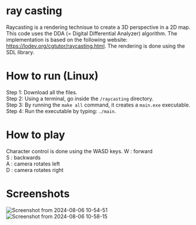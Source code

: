 # ray casting

Raycasting is a rendering technisue to create a 3D perspective in a 2D map. This code uses the DDA (= Digital Differential Analyzer) algorithm. 
The implementation is based on the following website: https://lodev.org/cgtutor/raycasting.html. The rendering is done using the SDL library.


# How to run (Linux)

Step 1: Download all the files. \
Step 2: Using a terminal, go inside the `/raycasting` directory. \
Step 3: By running the `make all` command, it creates a `main.exe` executable.  \
Step 4: Run the executable by typing: `./main`. 

# How to play

Character control is done using the WASD keys. 
W : forward \
S : backwards \
A : camera rotates left \
D : camera rotates right 

# Screenshots


![Screenshot from 2024-08-06 10-54-51](https://github.com/user-attachments/assets/795943dc-c147-4a0f-be84-e4b21d48311e) \
![Screenshot from 2024-08-06 10-58-15](https://github.com/user-attachments/assets/0c51641c-91d9-4689-bb6f-89e4f097e154)
